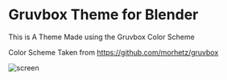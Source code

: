 # Gruvbox Theme for Blender

This is A Theme Made using the Gruvbox Color Scheme

Color Scheme Taken from https://github.com/morhetz/gruvbox

![screen](https://blenderboi.com/gallery/BlenderGruvboxTheme/Theme.png)
